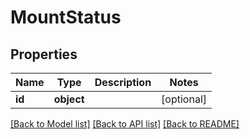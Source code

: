 # MountStatus

## Properties
Name | Type | Description | Notes
------------ | ------------- | ------------- | -------------
**id** | **object** |  | [optional] 

[[Back to Model list]](../README.md#documentation-for-models) [[Back to API list]](../README.md#documentation-for-api-endpoints) [[Back to README]](../README.md)



